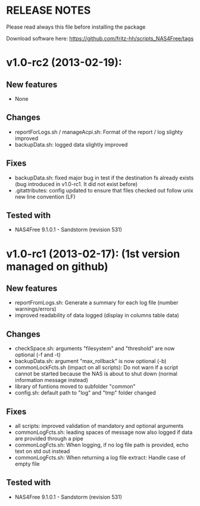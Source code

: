 RELEASE NOTES
=============

Please read always this file before installing the package

Download software here: https://github.com/fritz-hh/scripts_NAS4Free/tags

v1.0-rc2 (2013-02-19):
========

New features
------------

- None

Changes
-------

- reportForLogs.sh / manageAcpi.sh: Format of the report / log slighty improved
- backupData.sh: logged data slightly improved

Fixes
-----

- backupData.sh: fixed major bug in test if the destination fs already exists (bug introduced in v1.0-rc1. It did not exist before)
- .gitattributes: config updated to ensure that files checked out follow unix new line convention (LF)

Tested with
-----------

- NAS4Free 9.1.0.1 - Sandstorm (revision 531)

v1.0-rc1 (2013-02-17): (1st version managed on github)
========

New features
------------

- reportFromLogs.sh: Generate a summary for each log file (number warnings/errors)
- improved readability of data logged (display in columns table data)

Changes
-------

- checkSpace.sh: arguments "filesystem" and "threshold" are now optional (-f and -t)
- backupData.sh: argument "max_rollback" is now optional (-b) 
- commonLockFcts.sh (impact on all scripts): Do not warn if a script cannot be started because the NAS is about to shut down (normal information message instead)
- library of funtions moved to subfolder "common"
- config.sh: default path to "log" and "tmp" folder changed

Fixes
-----

- all scripts: improved validation of mandatory and optional arguments
- commonLogFcts.sh: leading spaces of message now also logged if data are provided through a pipe
- commonLogFcts.sh: When logging, if no log file path is provided, echo text on std out instead
- commonLogFcts.sh: When returning a log file extract: Handle case of empty file 

Tested with
-----------

- NAS4Free 9.1.0.1 - Sandstorm (revision 531)
